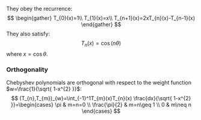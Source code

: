 They obey the recurrence:
$$
\begin{gather}
T_{0}(x)=1\\
T_{1}(x)=x\\
T_{n+1}(x)=2xT_{n}(x)-T_{n-1}(x)
\end{gather}
$$
They also satisfy:
$$
T_{n}(x)=\cos(n\theta)
$$
where $x=\cos \theta$.

### Orthogonality
Chebyshev polynomials are orthogonal with respect to the weight function $w=\frac{1}{\sqrt{ 1-x^{2} }}$:
$$
(T_{n},T_{m})_{w}=\int_{-1}^1T_{m}(x)T_{n}(x) \frac{dx}{\sqrt{ 1-x^{2} }}=\begin{cases} 
\pi & m=n=0 \\
\frac{\pi}{2} & m=n\geq 1 \\
0 & m\neq n
\end{cases}
$$


